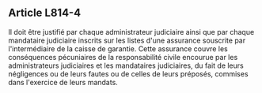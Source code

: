 Article L814-4
----
Il doit être justifié par chaque administrateur judiciaire ainsi que par chaque
mandataire judiciaire inscrits sur les listes d'une assurance souscrite par
l'intermédiaire de la caisse de garantie. Cette assurance couvre les
conséquences pécuniaires de la responsabilité civile encourue par les
administrateurs judiciaires et les mandataires judiciaires, du fait de leurs
négligences ou de leurs fautes ou de celles de leurs préposés, commises dans
l'exercice de leurs mandats.
